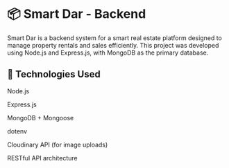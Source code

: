 # 📦 Smart Dar - Backend

Smart Dar is a backend system for a smart real estate platform designed to manage property rentals and sales efficiently. This project was developed using Node.js and Express.js, with MongoDB as the primary database.

## 🧰 Technologies Used

Node.js

Express.js

MongoDB + Mongoose

dotenv

Cloudinary API (for image uploads)

RESTful API architecture

